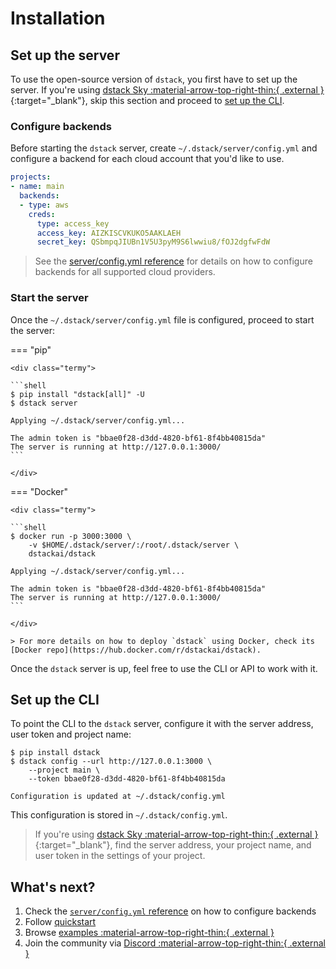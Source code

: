 # Installation

## Set up the server

To use the open-source version of `dstack`, you first have to set up the server.
If you're using [dstack Sky :material-arrow-top-right-thin:{ .external }](https://sky.dstack.ai){:target="_blank"},
skip this section and proceed to [set up the CLI](#set-up-the-cli).

### Configure backends

Before starting the `dstack` server, create `~/.dstack/server/config.yml` and
configure a backend for each cloud account that you'd like to use.

<div editor-title="~/.dstack/server/config.yml">

```yaml
projects:
- name: main
  backends:
  - type: aws
    creds:
      type: access_key
      access_key: AIZKISCVKUKO5AAKLAEH
      secret_key: QSbmpqJIUBn1V5U3pyM9S6lwwiu8/fOJ2dgfwFdW
```

</div>

> See the [server/config.yml reference](../reference/server/config.yml.md#examples)
> for details on how to configure backends for all supported cloud providers.

### Start the server

Once the `~/.dstack/server/config.yml` file is configured, proceed to start the server:

=== "pip"

    <div class="termy">
    
    ```shell
    $ pip install "dstack[all]" -U
    $ dstack server

    Applying ~/.dstack/server/config.yml...

    The admin token is "bbae0f28-d3dd-4820-bf61-8f4bb40815da"
    The server is running at http://127.0.0.1:3000/
    ```
    
    </div>

=== "Docker"

    <div class="termy">
    
    ```shell
    $ docker run -p 3000:3000 \
        -v $HOME/.dstack/server/:/root/.dstack/server \
        dstackai/dstack

    Applying ~/.dstack/server/config.yml...

    The admin token is "bbae0f28-d3dd-4820-bf61-8f4bb40815da"
    The server is running at http://127.0.0.1:3000/
    ```
        
    </div>

    > For more details on how to deploy `dstack` using Docker, check its [Docker repo](https://hub.docker.com/r/dstackai/dstack).

Once the `dstack` server is up, feel free to use the CLI or API to work with it.

## Set up the CLI

To point the CLI to the `dstack` server, configure it
with the server address, user token and project name:

<div class="termy">

```shell
$ pip install dstack
$ dstack config --url http://127.0.0.1:3000 \
    --project main \
    --token bbae0f28-d3dd-4820-bf61-8f4bb40815da
    
Configuration is updated at ~/.dstack/config.yml
```

</div>

This configuration is stored in `~/.dstack/config.yml`.

> If you're using [dstack Sky :material-arrow-top-right-thin:{ .external }](https://sky.dstack.ai){:target="_blank"},
find the server address, your project name, and user token in the settings of your project.

[//]: # (The `dstack server` command automatically updates `~/.dstack/config.yml`)
[//]: # (with the `main` project.)

## What's next?

1. Check the [`server/config.yml` reference](../reference/server/config.yml.md) on how to configure backends
2. Follow [quickstart](../quickstart.md)
3. Browse [examples :material-arrow-top-right-thin:{ .external }](https://github.com/dstackai/dstack/tree/master/examples)
4. Join the community via [Discord :material-arrow-top-right-thin:{ .external }](https://discord.gg/u8SmfwPpMd)